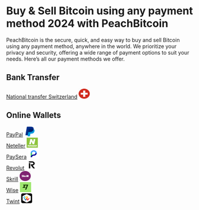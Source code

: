 <body class="payment-methods-page">

# Buy & Sell Bitcoin using any payment method 2024 with PeachBitcoin

PeachBitcoin is the secure, quick, and easy way to buy and sell Bitcoin using any payment method, anywhere in the world. We prioritize your privacy and security, offering a wide range of payment options to suit your needs. Here’s all our payment methods we offer.

## Bank Transfer

<div class="payment-grid">
    <div class="payment-grid-item">
        <a href="/buy-bitcoin-with-national-switzerland-no-id">National transfer Switzerland</a> 
        <img src="/img/faq/logoimg/nationalswitzer.png" width="30px" height="27px" alt="Buy bitcoin with National transfer Switzerland, Sell bitcoin with National transfer Switzerland">
    </div>
</div>

## Online Wallets

<div class="payment-grid">
    <div class="payment-grid-item">
        <a href="/buy-bitcoin-with-paypal">PayPal</a> 
        <img src="/img/faq/logoimg/paypal.png" width="30px" height="27px" alt="Buy bitcoin with PayPal, Sell bitcoin with PayPal">
    </div>
    <div class="payment-grid-item">
        <a href="/buy-bitcoin-with-Neteller">Neteller</a> 
        <img src="/img/faq/logoimg/neteller.png" width="30px" height="27px" alt="Buy bitcoin with Neteller, Sell bitcoin with Neteller">
    </div>
    <div class="payment-grid-item">
        <a href="/buy-bitcoin-with-Paysera">PaySera</a> 
        <img src="/img/faq/logoimg/paysera.png" width="30px" height="27px" alt="Buy bitcoin with PaySera, Sell bitcoin with PaySera">
    </div>
    <div class="payment-grid-item">
        <a href="/buy-bitcoin-with-Revolut">Revolut</a> 
        <img src="/img/faq/logoimg/revolut.png" width="30px" height="27px" alt="Buy bitcoin with Revolut, Sell bitcoin with Revolut">
    </div>
    <div class="payment-grid-item">
        <a href="/buy-bitcoin-with-Skrill">Skrill</a> 
        <img src="/img/faq/logoimg/skrill.png" width="30px" height="27px" alt="Buy bitcoin with Skrill, Sell bitcoin with Skrill">
    </div>
    <div class="payment-grid-item">
        <a href="/buy-bitcoin-with-Wise">Wise</a> 
        <img src="/img/faq/logoimg/wise.png" width="30px" height="27px" alt="Buy bitcoin with Wise, Sell bitcoin with Wise">
    </div>
    <div class="payment-grid-item">
        <a href="/buy-bitcoin-with-Twint">Twint</a> 
        <img src="/img/faq/logoimg/twint.png" width="30px" height="27px" alt="Buy Bitcoin with Twint, Sell Bitcoin with Twint">
    </div>
</div>
</body>

